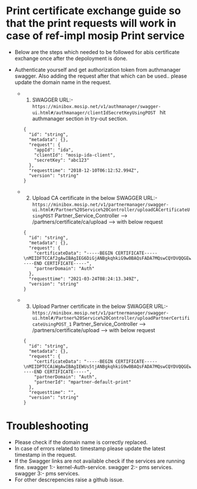 # Print certificate exchange guide so that the print requests will work in case of ref-impl mosip Print service

* Below are the steps which needed to be followed for abis certificate exchange once after the depoloyment is done.

- Authenticate yourself and get authorization token from authmanager swagger. Also adding the request after that which can be used.. please update the domain name in the request.

  * 1. SWAGGER URL:- ```https://minibox.mosip.net/v1/authmanager/swagger-ui.html#/authmanager/clientIdSecretKeyUsingPOST ```  hit authmanager section in try-out section.
	```
	{
	  "id": "string",
	  "metadata": {},
	  "request": {
	    "appId": "ida",
	    "clientId": "mosip-ida-client",
	    "secretKey": "abc123"
	  },
	  "requesttime": "2018-12-10T06:12:52.994Z",
	  "version": "string"
	}
	```
  * 2. Upload CA certificate in the below SWAGGER URL:- ```https://minibox.mosip.net/v1/partnermanager/swagger-ui.html#/Partner%20Service%20Controller/uploadCACertificateUsingPOST``` Partner_Service_Controller --> /partners/certificate/ca/upload --> with below request
	```
	{
	  "id": "string",
	  "metadata": {},
	  "request": {
	    "certificateData": "-----BEGIN CERTIFICATE-----\nMIIDFTCCAf2gAwIBAgIEG6DiGjANBgkqhkiG9w0BAQsFADA7MQswCQYDVQQGEwJJ\nTjELMAkGA1UECBMCS0ExDTALBgNVBAoTBElJVEIxEDAOBgNVBAMTB1JPT1QtQ0Ew\nHhcNMjEwMzE2MTIyNTIxWhcNMjQwMzE1MTIyNTIxWjA7MQswCQYDVQQGEwJJTjEL\nMAkGA1UECBMCS0ExDTALBgNVBAoTBElJVEIxEDAOBgNVBAMTB1JPT1QtQ0EwggEi\nMA0GCSqGSIb3DQEBAQUAA4IBDwAwggEKAoIBAQC5CXtlh1auztC/rDJDzNojowau\ny+etRWmlAFtnXllV287MWdYIg4hGOaPA3QAqcwxj1JdV7OX57SkWse33uWiCfkoi\n9HmOpXrJTsMxrGWUnW1Fs+ZhNLrQbtX8K4kODtrDeqov8ylOxVixeSVDwMXho/+D\nvH7UjYH4o3ch4LkObXC/4sogeHsYTTK+UDpwPmBsYFAu3b+dzTPP+LEmXcb0Gd3Q\nCEdOUdebJchrk4ap+1BJWAVGN0yFedJmj/Rtv3PNhecc37oKn9iN+zjPhetLKKnq\n2CKaim4NKH3YiNhE+QgRyBhW9tmw9l38YNQDxMo74DShr1gb8PXv/MffToJzAgMB\nAAGjITAfMB0GA1UdDgQWBBT/ESM8XxLIsUs1bHaPj3tjMo3rzzANBgkqhkiG9w0B\nAQsFAAOCAQEAUutt5AL/I0UpG0FfVF9dsZAMlRYRqWxCYlhOPKrInfEZAGQUez85\nHHOlD0saYpypvIx9h8zH4ndotnalloGs1/rKuze/MiPdIRKu7ltcNe+OwQNd5dqB\nhfzC5RLJnpShcmjq7w6eq3RfQMiDgMenLqlY1a+1mVMWB00ha/EcqbwizkuSr/AM\nbB/GlOTmWQFyUEGHN536ALnX7zs+56kVm3BUzK+qcSfCD20v815HXEl8DoRgxoPD\nwxJviKzXwb19qabhMGOGD3lqr2pByxqnJF/fgyoeH8GqoH3pLEmwlrMVc8yYP0Rc\nZYSu5nQaIN2ZCvEDpdD3ieUpE653CfRFPQ==\n-----END CERTIFICATE-----",
	    "partnerDomain": "Auth"
	  },
	  "requesttime": "2021-03-24T08:24:13.349Z",
	  "version": "string"
	}
	```
  * 3. Upload Partner certificate in the below SWAGGER URL:- ```https://minibox.mosip.net/v1/partnermanager/swagger-ui.html#/Partner%20Service%20Controller/uploadPartnerCertificateUsingPOST_1``` Partner_Service_Controller --> /partners/certificate/upload --> with below request
	```
	{
	  "id": "string",
	  "metadata": {},
	  "request": {
	    "certificateData": "-----BEGIN CERTIFICATE-----\nMIIDPTCCAiWgAwIBAgIEWUs5tjANBgkqhkiG9w0BAQsFADA7MQswCQYDVQQGEwJJ\nTjELMAkGA1UECBMCS0ExDTALBgNVBAoTBElJVEIxEDAOBgNVBAMTB1JPT1QtQ0Ew\nHhcNMjEwMzE2MTIyNzM4WhcNMjIwMzE2MTIyNzM4WjBCMQswCQYDVQQGEwJJTjEL\nMAkGA1UECBMCS0ExDTALBgNVBAoTBElJVEIxFzAVBgNVBAMTDlNpZ25lZC1QYXJ0\nbmVyMIIBIjANBgkqhkiG9w0BAQEFAAOCAQ8AMIIBCgKCAQEA6LVFKcOPnadipOOZ\nVgA8nhaJos8CUGTqwjk4AF6gK3SY5f6W+wcuQR2SM8Q4K0MC1P5HLjdvXgYyoUAW\nfAid98P15AdqihP9cM1ZhB+zGqyZc3nmfjJ4sstRRgbhEfgLI41uYEPaO6GXnZkN\ndhSf5343VoNwQTTI1gpoc8XqT7w4naqaA4H+KR31a6lhnpUCoUHtfZxH+5cRXSv8\n7Ul/qTCO9HG1zM3PIrVnod8e610AbPKJXf9RAMeZsnbXWm5EIilzwUJaleP6Bsbx\np+9aTgImi4LA484eaS4AS9FExil/zWQrXr0Prox8u/Eenjt65Rt0iXwq0V0dJu6I\nHNLRhQIDAQABo0IwQDAdBgNVHQ4EFgQUvv1XjfOlkamCtykSyo7uowL4OeswHwYD\nVR0jBBgwFoAU/xEjPF8SyLFLNWx2j497YzKN688wDQYJKoZIhvcNAQELBQADggEB\nAEl6BGIP2agU3fGBVGP+Hp1ANROa9A3tBCTo3Uggw+YoVqwuod852Da6K531owQh\nyHWKt8VTVOVl/la/YyKDasgyuJ4pvSruN8YMgJBVPu7iIpBpfVrG7pE9//bzER+X\nqB1StxLa0f05ZFFU5iWOixG14a/YYsqhauOtTtzwuMXHYyrtdCFx8VZRjqM40myw\nhq7EvBxv/pbnaLKs8YUipSV1HNyvb8xej/Gx0abGMQHB3hJ/kNVilKx7ntkx33cJ\nEHSlF+YbhEmc1mNG6D5Pr/l1YVOxOAH4Fa/fMDtGtTOuIKEDHwOJIvFNId4SPdJE\nq26q8M+7WyNPU1l77eDPVzc=\n-----END CERTIFICATE-----",
	    "partnerDomain": "Auth",
	    "partnerId": "mpartner-default-print"
	  },
	  "requesttime": "",
	  "version": "string"
	}

# Troubleshooting

- Please check if the domain name is correctly replaced.
- In case of errors related to timestamp please update the latest timestamp in the request.
- If the Swagger links are not available check if the services are running fine. 
	swagger 1:- kernel-Auth-service.
	swagger 2:- pms services.
	swagger 3:- pms services.
- For other descrepencies raise a github issue.
